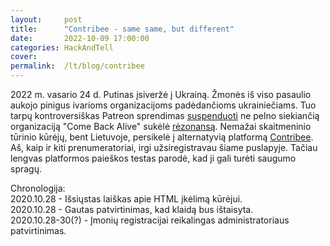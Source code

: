 ```yaml
---
layout:     post
title:      "Contribee - same same, but different"
date:       2022-10-09 17:00:00
categories: HackAndTell
cover:      
permalink:  /lt/blog/contribee
---
```

2022 m. vasario 24 d. Putinas įsiveržė į Ukrainą. Žmonės iš viso pasaulio aukojo pinigus ivarioms organizacijoms padėdančioms ukrainiečiams. Tuo tarpų kontroversiškas Patreon sprendimas [suspenduoti](https://www.cnbc.com/2022/02/24/patreon-suspends-come-back-alive-page-for-ukrainian-army-donations.html) ne pelno siekiančią organizaciją "Come Back Alive" sukėlė [rėzonansą](https://twitter.com/yarlob/status/1498235520878624769). Nemažai skaitmeninio tūrinio kūrėjų, bent Lietuvoje, persikelė į alternatyvią platformą [Contribee](https://contribee.com). Aš, kaip ir kiti prenumeratoriai, irgi užsiregistravau šiame puslapyje. Tačiau lengvas platformos paieškos testas parodė, kad ji gali turėti saugumo spragų.



Chronologija:  
2020.10.28 - Išsiųstas laiškas apie HTML įkėlimą kūrėjui.  
2020.10.28 - Gautas patvirtinimas, kad klaidą bus ištaisyta.  
2020.10.28-30(?) - Įmonių registracijai reikalingas administratoriaus patvirtinimas.
